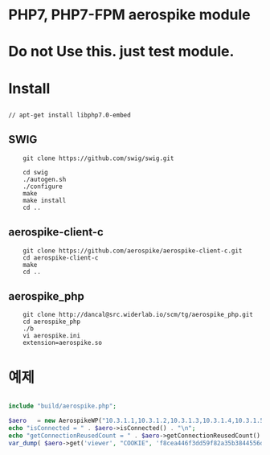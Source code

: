 # PHP7, PHP7-FPM aerospike module



# Do not Use this. just test module.




# Install

##
	// apt-get install libphp7.0-embed

## SWIG

```shell
	git clone https://github.com/swig/swig.git

	cd swig
	./autogen.sh
	./configure
	make
	make install
	cd ..
```

## aerospike-client-c

```shell
	git clone https://github.com/aerospike/aerospike-client-c.git
	cd aerospike-client-c
	make
  	cd ..
```

## aerospike_php

```shell
	git clone http://dancal@src.widerlab.io/scm/tg/aerospike_php.git
	cd aerospike_php
  	./b
  	vi aerospike.ini
    extension=aerospike.so
```

# 예제
```php

include "build/aerospike.php";

$aero   = new AerospikeWP("10.3.1.1,10.3.1.2,10.3.1.3,10.3.1.4,10.3.1.5", 3000, 100 );
echo "isConnected = " . $aero->isConnected() . "\n";
echo "getConnectionReusedCount = " . $aero->getConnectionReusedCount() . "\n";
var_dump( $aero->get('viewer', "COOKIE", 'f8cea446f3dd59f82a35b3844556dfee') );

```
